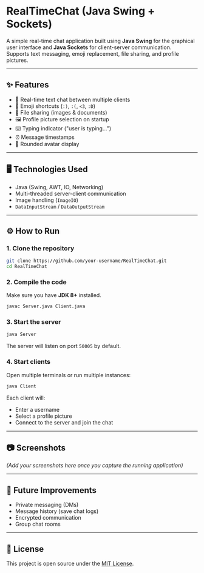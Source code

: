 # RealTimeChat (Java Swing + Sockets)

A simple real-time chat application built using **Java Swing** for the graphical user interface and **Java Sockets** for client-server communication.  
Supports text messaging, emoji replacement, file sharing, and profile pictures.

---

## ✨ Features
- 💬 Real-time text chat between multiple clients
- 🙂 Emoji shortcuts (`:)`, `:(`, `<3`, `:D`)
- 📁 File sharing (images & documents)
- 🖼️ Profile picture selection on startup
- ⌨️ Typing indicator ("user is typing...")
- ⏰ Message timestamps
- 🎨 Rounded avatar display

---

## 🖥️ Technologies Used
- Java (Swing, AWT, IO, Networking)
- Multi-threaded server-client communication
- Image handling (`ImageIO`)
- `DataInputStream` / `DataOutputStream`

---

## ⚙️ How to Run

### 1. Clone the repository
```bash
git clone https://github.com/your-username/RealTimeChat.git
cd RealTimeChat
```

### 2. Compile the code
Make sure you have **JDK 8+** installed.

```bash
javac Server.java Client.java
```

### 3. Start the server
```bash
java Server
```

The server will listen on port `50005` by default.

### 4. Start clients
Open multiple terminals or run multiple instances:

```bash
java Client
```

Each client will:
- Enter a username
- Select a profile picture
- Connect to the server and join the chat

---

## 📷 Screenshots
*(Add your screenshots here once you capture the running application)*


---

## 🚀 Future Improvements
- Private messaging (DMs)
- Message history (save chat logs)
- Encrypted communication
- Group chat rooms

---

## 📜 License
This project is open source under the [MIT License](LICENSE).
